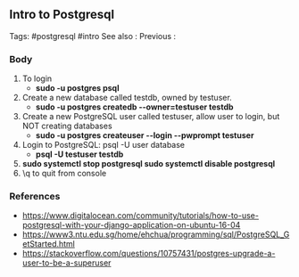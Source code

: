 ## Intro to Postgresql

Tags: #postgresql #intro
See also :
Previous :

### Body
1) To login
	- **sudo -u postgres psql** 
2) Create a new database called testdb, owned by testuser.
	-  **sudo -u postgres createdb --owner=testuser testdb**
3) Create a new PostgreSQL user called testuser, allow user to login, but NOT creating databases
    - **sudo -u postgres createuser --login --pwprompt testuser** 
4) Login to PostgreSQL: psql -U user database
     - **psql -U testuser testdb**
 5) **sudo systemctl stop postgresql
	 sudo systemctl disable postgresql**
 6) \q to quit from console
### References

- https://www.digitalocean.com/community/tutorials/how-to-use-postgresql-with-your-django-application-on-ubuntu-16-04
- https://www3.ntu.edu.sg/home/ehchua/programming/sql/PostgreSQL_GetStarted.html
- https://stackoverflow.com/questions/10757431/postgres-upgrade-a-user-to-be-a-superuser